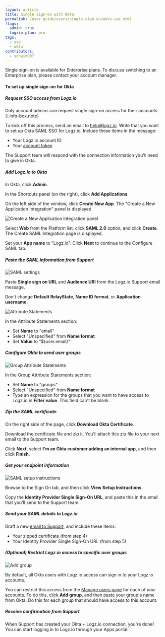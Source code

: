 ```yaml
---
layout: article
title: Single sign-on with Okta
permalink: /user-guide/users/single-sign-on/okta-sso.html
flags:
  admin: true
  logzio-plan: pro
tags:
  - sso
  - okta
contributors:
  - schwin007
---
```


Single sign-on is available for Enterprise plans.
To discuss switching to an Enterprise plan, please contact your account manager.

#### To set up single sign-on for Okta

<div class="tasklist">

##### Request SSO access from Logz.io

Only account admins can request single sign-on access for their accounts.
{:.info-box.note}

To kick off this process, send an email to [help@logz.io](mailto:help@logz.io).
Write that you want to set up Okta SAML SSO for Logz.io.
Include these items in the message:

* Your Logz.io account ID
* Your [account token](https://app.logz.io/#/dashboard/settings/manage-accounts)

The Support team will respond with the connection information you'll need to give in Okta.

##### Add Logz.io to Okta

In Okta, click **Admin**.

In the Shortcuts panel (on the right), click **Add Applications**.

On the left side of the window, click **Create New App**.
The "Create a New Application Integration" panel is displayed.

![Create a New Application Integration panel]({{site.baseurl}}/images/sso-providers/okta/create-a-new-application-integration.png)

Select **Web** from the Platform list, click **SAML 2.0** option, and click **Create**.
The Create SAML Integration page is displayed.

Set your **App name** to "Logz.io". Click **Next** to continue to the Configure SAML tab.

##### Paste the SAML information from Support

![SAML settings]({{site.baseurl}}/images/sso-providers/okta/saml-settings.png)

Paste **Single sign on URL** and **Audience URI** from the Logz.io Support email message.

Don't change **Default RelayState**, **Name ID format**, or **Application username**.

![Attribute Statements]({{site.baseurl}}/images/sso-providers/okta/attribute-statements.png)

In the Attribute Statements section:

* Set **Name** to "email"
* Select "Unspecified" from **Name format**
* Set **Value** to "${user.email}"

##### Configure Okta to send user groups

![Group Attribute Statements]({{site.baseurl}}/images/sso-providers/okta/group-attribute-statements.png)

In the Group Attribute Statements section:

* Set **Name** to "groups"
* Select "Unspecified" from **Name format**
* Type an expression for the groups that you want to have access to Logz.io in **Filter value**.
This field can't be blank.

##### Zip the SAML certificate

On the right side of the page, click **Download Okta Certificate**.

Download the certificate file and zip it.
You'll attach this zip file to your next email to the Support team.

Click **Next**, select **I'm an Okta customer adding an internal app**, and then click **Finish**.

##### Get your endpoint information

![SAML setup instructions]({{site.baseurl}}/images/sso-providers/okta/view-setup-instructions.png)

Browse to the Sign On tab, and then click **View Setup Instructions**.

Copy the **Identity Provider Single Sign-On URL**, and paste this in the email that you'll send to the Support team.

##### Send your SAML details to Logz.io

Draft a new [email to Support](mailto:help@logz.io), and include these items:

* Your zipped certificate (from step 4)
* Your Identity Provider Single Sign-On URL (from step 5)

##### _(Optional)_ Restrict Logz.io access to specific user groups

![Add group]({{site.baseurl}}/images/access-and-authentication/sso--manage-groups.png)

By default, all Okta users with Logz.io access can sign in to your Logz.io accounts.

You can restrict this access from the [Manage users page](https://app.logz.io/#/dashboard/settings/manage-users) for each of your accounts.
To do this, click **Add group**, and then paste your group's name from Okta.
Do this for each group that should have access to this account.

##### Receive confirmation from Support

When Support has created your Okta + Logz.io connection, you're done!
You can start logging in to Logz.io through your Apps portal.

</div>
